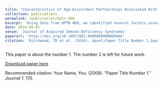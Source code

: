 ```yaml
---
title: "Characteristics of Age-Discordant Partnerships Associated With HIV Risk Among Young South African Women (HPTN 068)"
collection: publications
permalink: /publication/hptn_068
excerpt: 'Using data from HPTN 068, we identified several factors associated with age-discordant partnerships.'
date: 2016-08-01
venue: 'Journal of Acquired Immune Deficiency Syndromes'
paperurl: 'http://doi.org/10.1097/QAI.0000000000000988'
citation: 'Ritchwood, TD et al. (2016). &quot;Paper Title Number 1.&quot; <i>Journal 1</i>. 1(1).'
---
```

This paper is about the number 1. The number 2 is left for future work.

[Download paper here](http://academicpages.github.io/files/paper1.pdf)

Recommended citation: Your Name, You. (2009). "Paper Title Number 1." <i>Journal 1</i>. 1(1).
